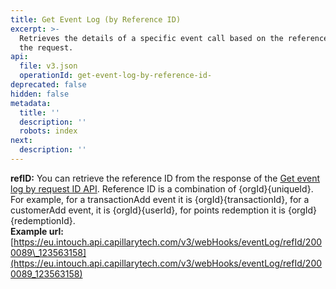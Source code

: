 ```yaml
---
title: Get Event Log (by Reference ID)
excerpt: >-
  Retrieves the details of a specific event call based on the reference ID of
  the request.
api:
  file: v3.json
  operationId: get-event-log-by-reference-id-
deprecated: false
hidden: false
metadata:
  title: ''
  description: ''
  robots: index
next:
  description: ''
---
```

**refID:** You can retrieve the reference ID from the response of the [Get event log by request ID API](https://docs.capillarytech.com/reference/get-event-log-by-reference-id-).  Reference ID is a combination of \{orgId}\{uniqueId}. For example, for a transactionAdd event it is \{orgId}\{transactionId}, for a customerAdd event, it is \{orgId}\{userId}, for points redemption it is \{orgId}\{redemptionId}.\
**Example url:**  [https://eu.intouch.api.capillarytech.com/v3/webHooks/eventLog/refId/2000089\_123563158](https://eu.intouch.api.capillarytech.com/v3/webHooks/eventLog/refId/2000089_123563158)